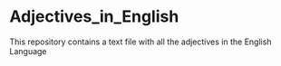 # Adjectives_in_English
This repository contains a text file with all the adjectives in the English Language
